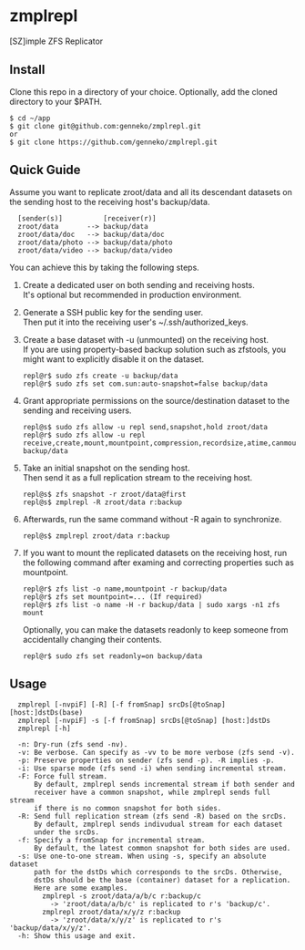 # zmplrepl
[SZ]imple ZFS Replicator

## Install
Clone this repo in a directory of your choice. Optionally, add the cloned directory to your $PATH.
```
$ cd ~/app
$ git clone git@github.com:genneko/zmplrepl.git
or
$ git clone https://github.com/genneko/zmplrepl.git
```

## Quick Guide
Assume you want to replicate zroot/data and all its descendant datasets on the sending host to the receiving host's backup/data.
```
  [sender(s)]          [receiver(r)]
  zroot/data       --> backup/data
  zroot/data/doc   --> backup/data/doc
  zroot/data/photo --> backup/data/photo
  zroot/data/video --> backup/data/video
```

You can achieve this by taking the following steps.

1. Create a dedicated user on both sending and receiving hosts.  
It's optional but recommended in production environment.

2. Generate a SSH public key for the sending user.  
Then put it into the receiving user's ~/.ssh/authorized_keys.

3. Create a base dataset with -u (unmounted) on the receiving host.  
If you are using property-based backup solution such as zfstools, you might want to explicitly disable it on the dataset.
    ```
    repl@r$ sudo zfs create -u backup/data
    repl@r$ sudo zfs set com.sun:auto-snapshot=false backup/data
    ```

4. Grant appropriate permissions on the source/destination dataset to the sending and receiving users.
    ```
    repl@s$ sudo zfs allow -u repl send,snapshot,hold zroot/data
    repl@r$ sudo zfs allow -u repl receive,create,mount,mountpoint,compression,recordsize,atime,canmount backup/data
    ```

5. Take an initial snapshot on the sending host.  
Then send it as a full replication stream to the receiving host.
    ```
    repl@s$ zfs snapshot -r zroot/data@first
    repl@s$ zmplrepl -R zroot/data r:backup
    ```

6. Afterwards, run the same command without -R again to synchronize.
    ```
    repl@s$ zmplrepl zroot/data r:backup
    ```

7. If you want to mount the replicated datasets on the receiving host, run the following command after examing and correcting properties such as mountpoint.
    ```
    repl@r$ zfs list -o name,mountpoint -r backup/data
    repl@r$ zfs set mountpoint=... (If required)
    repl@r$ zfs list -o name -H -r backup/data | sudo xargs -n1 zfs mount
    ```

    Optionally, you can make the datasets readonly to keep someone from accidentally changing their contents.
    ```
    repl@r$ sudo zfs set readonly=on backup/data
    ```

## Usage
```
  zmplrepl [-nvpiF] [-R] [-f fromSnap] srcDs[@toSnap] [host:]dstDs(base)
  zmplrepl [-nvpiF] -s [-f fromSnap] srcDs[@toSnap] [host:]dstDs
  zmplrepl [-h]

  -n: Dry-run (zfs send -nv).
  -v: Be verbose. Can specify as -vv to be more verbose (zfs send -v).
  -p: Preserve properties on sender (zfs send -p). -R implies -p.
  -i: Use sparse mode (zfs send -i) when sending incremental stream.
  -F: Force full stream.
      By default, zmplrepl sends incremental stream if both sender and
      receiver have a common snapshot, while zmplrepl sends full stream
      if there is no common snapshot for both sides.
  -R: Send full replication stream (zfs send -R) based on the srcDs.
      By default, zmplrepl sends indivudual stream for each dataset
      under the srcDs.
  -f: Specify a fromSnap for incremental stream.
      By default, the latest common snapshot for both sides are used.
  -s: Use one-to-one stream. When using -s, specify an absolute dataset
      path for the dstDs which corresponds to the srcDs. Otherwise,
      dstDs should be the base (container) dataset for a replication.
      Here are some examples.
        zmplrepl -s zroot/data/a/b/c r:backup/c
          -> 'zroot/data/a/b/c' is replicated to r's 'backup/c'.
        zmplrepl zroot/data/x/y/z r:backup
          -> 'zroot/data/x/y/z' is replicated to r's 'backup/data/x/y/z'.
  -h: Show this usage and exit.
```
